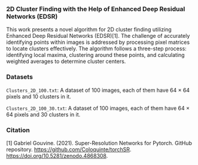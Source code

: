 ### 2D Cluster Finding with the Help of Enhanced Deep Residual Networks (EDSR)

This work presents a novel algorithm for 2D cluster finding utilizing Enhanced Deep Residual Networks (EDSR)[1]. The challenge of accurately identifying points within images is addressed by processing pixel matrices to locate clusters effectively. The algorithm follows a three-step process: identifying local maxima, clustering around these points, and calculating weighted averages to determine cluster centers.

### Datasets

`Clusters_2D_100.txt`: A dataset of 100 images, each of them have 64 $\times$ 64 pixels and 10 clusters in it.

`Clusters_2D_100_30.txt`: A dataset of 100 images, each of them have 64 $\times$ 64 pixels and 30 clusters in it.

### Citation

[1] Gabriel Gouvine. (2021). Super-Resolution Networks for Pytorch. GitHub repository. https://github.com/Coloquinte/torchSR. https://doi.org/10.5281/zenodo.4868308.